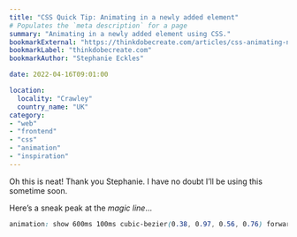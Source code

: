 ```yaml
---
title: "CSS Quick Tip: Animating in a newly added element"
# Populates the `meta description` for a page
summary: "Animating in a newly added element using CSS."
bookmarkExternal: "https://thinkdobecreate.com/articles/css-animating-newly-added-element/"
bookmarkLabel: "thinkdobecreate.com"
bookmarkAuthor: "Stephanie Eckles"

date: 2022-04-16T09:01:00

location:
  locality: "Crawley"
  country_name: "UK"
category:
- "web"
- "frontend"
- "css"
- "animation"
- "inspiration"
---
```


Oh this is neat! Thank you Stephanie. I have no doubt I’ll be using this sometime soon.

Here’s a sneak peak at the *magic line*&hellip;

```css
animation: show 600ms 100ms cubic-bezier(0.38, 0.97, 0.56, 0.76) forwards;
```
